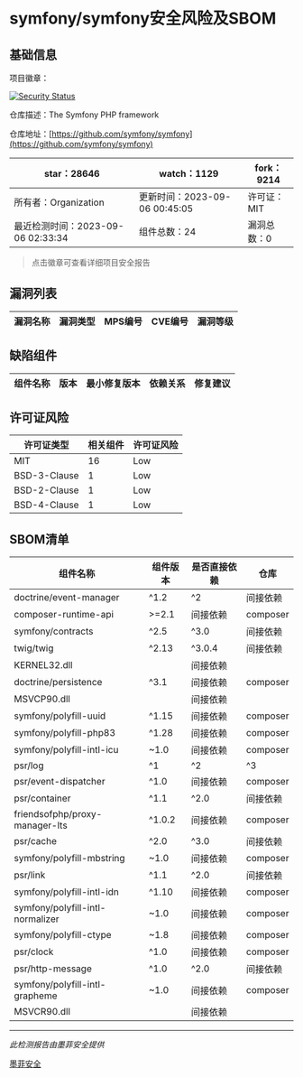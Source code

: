 # symfony/symfony安全风险及SBOM

## 基础信息

项目徽章：

[![Security Status](https://www.murphysec.com/platform3/v31/badge/1699127378700976128.svg)](https://www.murphysec.com/console/report/1691516035264176128/1699127378700976128)

仓库描述：The Symfony PHP framework

仓库地址：[https://github.com/symfony/symfony](https://github.com/symfony/symfony)

| star：28646 | watch：1129 | fork：9214 |
| ----------- | -------------- | ------------ |
| 所有者：Organization | 更新时间：2023-09-06 00:45:05 | 许可证：MIT |
| 最近检测时间：2023-09-06 02:33:34 | 组件总数：24 | 漏洞总数：0 |

> 点击徽章可查看详细项目安全报告



## 漏洞列表

| 漏洞名称 | 漏洞类型 | MPS编号 | CVE编号 | 漏洞等级 |
| ------- | ------ | ------- | ------ | ----- |





## 缺陷组件

| 组件名称 | 版本 | 最小修复版本 | 依赖关系 | 修复建议 |
| -------- | ---- | ------------ | -------- | -------- |





## 许可证风险

| 许可证类型 | 相关组件 | 许可证风险 |
| ---------- | -------- | ---------- |
|MIT|16|Low|
|BSD-3-Clause|1|Low|
|BSD-2-Clause|1|Low|
|BSD-4-Clause|1|Low|




## SBOM清单

| 组件名称 | 组件版本 | 是否直接依赖 | 仓库 |
| -------- | -------- | ------------ | ---- |
|doctrine/event-manager|^1.2|^2|间接依赖|composer|
|composer-runtime-api|>=2.1|间接依赖|composer|
|symfony/contracts|^2.5|^3.0|间接依赖|composer|
|twig/twig|^2.13|^3.0.4|间接依赖|composer|
|KERNEL32.dll||间接依赖||
|doctrine/persistence|^3.1|间接依赖|composer|
|MSVCP90.dll||间接依赖||
|symfony/polyfill-uuid|^1.15|间接依赖|composer|
|symfony/polyfill-php83|^1.28|间接依赖|composer|
|symfony/polyfill-intl-icu|~1.0|间接依赖|composer|
|psr/log|^1|^2|^3|间接依赖|composer|
|psr/event-dispatcher|^1.0|间接依赖|composer|
|psr/container|^1.1|^2.0|间接依赖|composer|
|friendsofphp/proxy-manager-lts|^1.0.2|间接依赖|composer|
|psr/cache|^2.0|^3.0|间接依赖|composer|
|symfony/polyfill-mbstring|~1.0|间接依赖|composer|
|psr/link|^1.1|^2.0|间接依赖|composer|
|symfony/polyfill-intl-idn|^1.10|间接依赖|composer|
|symfony/polyfill-intl-normalizer|~1.0|间接依赖|composer|
|symfony/polyfill-ctype|~1.8|间接依赖|composer|
|psr/clock|^1.0|间接依赖|composer|
|psr/http-message|^1.0|^2.0|间接依赖|composer|
|symfony/polyfill-intl-grapheme|~1.0|间接依赖|composer|
|MSVCR90.dll||间接依赖||


------

*此检测报告由墨菲安全提供*

[墨菲安全](www.murphysec.com)